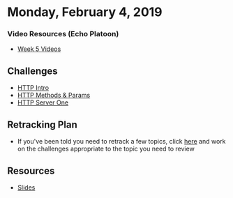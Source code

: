 Monday, February 4, 2019
====================
### Video Resources (Echo Platoon)
- [Week 5 Videos](https://www.youtube.com/watch?v=u5UT7jBwbEU&list=PLu0CiQ7bzwESK8JWt1KVzAHzjo7cVhs-f)

## Challenges
* [HTTP Intro](https://github.com/golfplatoon/http-intro)
* [HTTP Methods & Params](https://github.com/golfplatoon/http-methods-and-params)
* [HTTP Server One](https://github.com/golfplatoon/http_server_one)

## Retracking Plan
* If you've been told you need to retrack a few topics, click [here](https://docs.google.com/document/d/1CFR-VHH8Y7RBE1Df3yp2Ce0vewPjexqf4TKthYtFkbs/edit?usp=sharing) and work on the challenges appropriate to the topic you need to review

## Resources
* [Slides](https://github.com/foxtrotplatoon/curriculum/blob/master/week-05/lecture_materials/HTTP.pdf)
